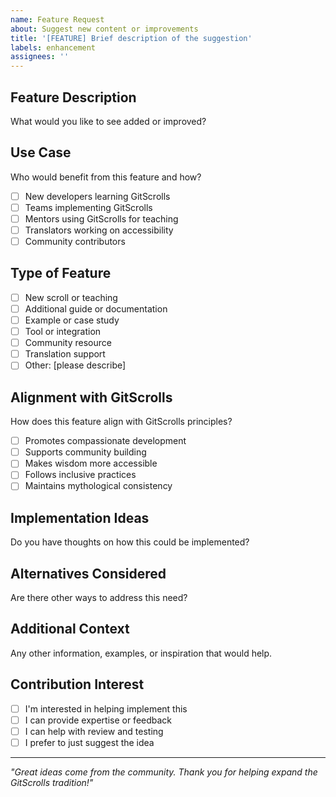 ```yaml
---
name: Feature Request
about: Suggest new content or improvements
title: '[FEATURE] Brief description of the suggestion'
labels: enhancement
assignees: ''
---
```


## Feature Description
What would you like to see added or improved?

## Use Case
Who would benefit from this feature and how?
- [ ] New developers learning GitScrolls
- [ ] Teams implementing GitScrolls
- [ ] Mentors using GitScrolls for teaching
- [ ] Translators working on accessibility
- [ ] Community contributors

## Type of Feature
- [ ] New scroll or teaching
- [ ] Additional guide or documentation
- [ ] Example or case study
- [ ] Tool or integration
- [ ] Community resource
- [ ] Translation support
- [ ] Other: [please describe]

## Alignment with GitScrolls
How does this feature align with GitScrolls principles?
- [ ] Promotes compassionate development
- [ ] Supports community building
- [ ] Makes wisdom more accessible
- [ ] Follows inclusive practices
- [ ] Maintains mythological consistency

## Implementation Ideas
Do you have thoughts on how this could be implemented?

## Alternatives Considered
Are there other ways to address this need?

## Additional Context
Any other information, examples, or inspiration that would help.

## Contribution Interest
- [ ] I'm interested in helping implement this
- [ ] I can provide expertise or feedback
- [ ] I can help with review and testing
- [ ] I prefer to just suggest the idea

---

*"Great ideas come from the community. Thank you for helping expand the GitScrolls tradition!"*